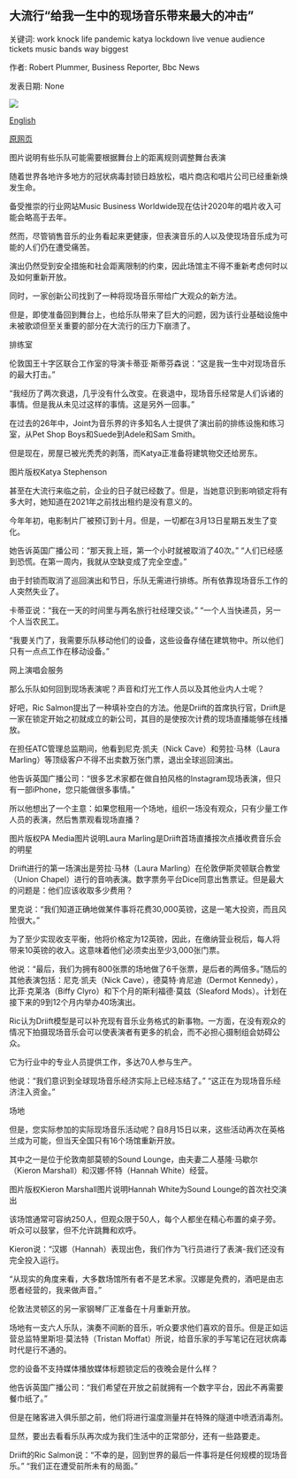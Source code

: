 ## 大流行“给我一生中的现场音乐带来最大的冲击”

关键词: work knock life pandemic katya lockdown live venue audience tickets music bands way biggest

作者: Robert Plummer, Business Reporter, Bbc News

发表日期: None

![](https://ichef.bbci.co.uk/news/1024/branded_news/11D3/production/_114036540_guitars_bbc.jpg)

[English](Pandemic%20%27biggest%20knock%20to%20live%20music%20in%20my%20life%27.md)

[原网页](https://www.bbc.com/news/business-53846576)

图片说明有些乐队可能需要根据舞台上的距离规则调整舞台表演

随着世界各地许多地方的冠状病毒封锁日趋放松，唱片商店和唱片公司已经重新焕发生命。

备受推崇的行业网站Music Business Worldwide现在估计2020年的唱片收入可能会略高于去年。

然而，尽管销售音乐的业务看起来更健康，但表演音乐的人以及使现场音乐成为可能的人们仍在遭受痛苦。

演出仍然受到安全措施和社会距离限制的约束，因此场馆主不得不重新考虑何时以及如何重新开放。

同时，一家创新公司找到了一种将现场音乐带给广大观众的新方法。

但是，即使准备回到舞台上，也给乐队带来了巨大的问题，因为该行业基础设施中未被歌颂但至关重要的部分在大流行的压力下崩溃了。

排练室

伦敦国王十字区联合工作室的导演卡蒂亚·斯蒂芬森说：“这是我一生中对现场音乐的最大打击。”

“我经历了两次衰退，几乎没有什么改变。在衰退中，现场音乐经常是人们诉诸的事情。但是我从未见过这样的事情。这是另外一回事。”

在过去的26年中，Joint为音乐界的许多知名人士提供了演出前的排练设施和练习室，从Pet Shop Boys和Suede到Adele和Sam Smith。

但是现在，房屋已被光秃秃的剥落，而Katya正准备将建筑物交还给房东。

图片版权Katya Stephenson

甚至在大流行来临之前，企业的日子就已经数了。但是，当她意识到影响锁定将有多大时，她知道在2021年之前找出租约是没有意义的。

今年年初，电影制片厂被预订到十月。但是，一切都在3月13日星期五发生了变化。

她告诉英国广播公司：“那天我上班，第一个小时就被取消了40次。” “人们已经感到恐慌。在第一周内，我就从空缺变成了完全空虚。”

由于封锁而取消了巡回演出和节日，乐队无需进行排练。所有依靠现场音乐工作的人突然失业了。

卡蒂亚说：“我在一天的时间里与两名旅行社经理交谈。” “一个人当快递员，另一个人当农民工。

“我要关门了，我需要乐队移动他们的设备，这些设备存储在建筑物中。所以他们只有一点点工作在移动设备。”

网上演唱会服务

那么乐队如何回到现场表演呢？声音和灯光工作人员以及其他业内人士呢？

好吧，Ric Salmon提出了一种填补空白的方法。他是Driift的首席执行官，Driift是一家在锁定开始之初就成立的新公司，其目的是使按次计费的现场直播能够在线播放。

在担任ATC管理总监期间，他看到尼克·凯夫（Nick Cave）和劳拉·马林（Laura Marling）等顶级客户不得不出卖数万张门票，退出全球巡回演出。

他告诉英国广播公司：“很多艺术家都在做自拍风格的Instagram现场表演，但只有一部iPhone，您只能做很多事情。”

所以他想出了一个主意：如果您租用一个场地，组织一场没有观众，只有少量工作人员的表演，然后售票观看现场直播？

图片版权PA Media图片说明Laura Marling是Driift首场直播按次点播收费音乐会的明星

Driift进行的第一场演出是劳拉·马林（Laura Marling）在伦敦伊斯灵顿联合教堂（Union Chapel）进行的音响表演。数字票务平台Dice同意出售票证。但是最大的问题是：他们应该收取多少费用？

里克说：“我们知道正确地做某件事将花费30,000英镑，这是一笔大投资，而且风险很大。”

为了至少实现收支平衡，他将价格定为12英镑，因此，在缴纳营业税后，每人将带来10英镑的收入。这意味着他们必须卖出至少3,000张门票。

他说：“最后，我们为拥有800张票的场地做了6千张票，是后者的两倍多。”随后的其他表演包括：尼克·凯夫（Nick Cave），德莫特·肯尼迪（Dermot Kennedy），比菲·克莱洛（Biffy Clyro）和下个月的斯利福德·莫兹（Sleaford Mods）。计划在接下来的9到12个月内举办40场演出。

Ric认为Driift模型是可以补充现有音乐业务格式的新事物。一方面，在没有观众的情况下拍摄现场音乐会可以使表演者有更多的机会，而不必担心摄制组会妨碍公众。

它为行业中的专业人员提供工作，多达70人参与生产。

他说：“我们意识到全球现场音乐经济实际上已经冻结了。” “这正在为现场音乐经济注入资金。”

场地

但是，您实际参加的实际现场音乐活动呢？自8月15日以来，这些活动再次在英格兰成为可能，但当天全国只有16个场馆重新开放。

其中之一是位于伦敦南部莫顿的Sound Lounge，由夫妻二人基隆·马歇尔（Kieron Marshall）和汉娜·怀特（Hannah White）经营。

图片版权Kieron Marshall图片说明Hannah White为Sound Lounge的首次社交演出

该场馆通常可容纳250人，但观众限于50人，每个人都坐在精心布置的桌子旁。听众可以鼓掌，但不允许跳舞和欢呼。

Kieron说：“汉娜（Hannah）表现出色，我们作为飞行员进行了表演-我们还没有完全投入运行。

“从现实的角度来看，大多数场馆所有者不是艺术家。汉娜是免费的，酒吧是由志愿者经营的，我来做声音。”

伦敦法灵顿区的另一家钢琴厂正准备在十月重新开放。

场地有一支六人乐队，演奏不间断的音乐，听众要求他们喜欢的音乐。但是正如运营总监特里斯坦·莫法特（Tristan Moffat）所说，给音乐家的手写笔记在冠状病毒时代是行不通的。

您的设备不支持媒体播放媒体标题锁定后的夜晚会是什么样？

他告诉英国广播公司：“我们希望在开放之前就拥有一个数字平台，因此不再需要餐巾纸了。”

但是在赌客进入俱乐部之前，他们将进行温度测量并在特殊的隧道中喷洒消毒剂。

显然，要出去看看乐队再次成为我们生活中的正常部分，还有一些路要走。

Driift的Ric Salmon说：“不幸的是，回到世界的最后一件事将是任何规模的现场音乐。” “我们正在遭受前所未有的局面。”